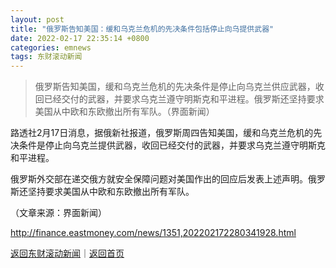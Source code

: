 ```yaml
---
layout: post
title: "俄罗斯告知美国：缓和乌克兰危机的先决条件包括停止向乌提供武器"
date: 2022-02-17 22:35:14 +0800
categories: emnews
tags: 东财滚动新闻
---
```

> 俄罗斯告知美国，缓和乌克兰危机的先决条件是停止向乌克兰供应武器，收回已经交付的武器，并要求乌克兰遵守明斯克和平进程。俄罗斯还坚持要求美国从中欧和东欧撤出所有军队。（界面新闻）

<p>路透社2月17日消息，据俄新社报道，俄罗斯周四告知美国，缓和乌克兰危机的先决条件是停止向乌克兰提供武器，收回已经交付的武器，并要求乌克兰遵守明斯克和平进程。</p>
 <p>俄罗斯外交部在递交俄方就安全保障问题对美国作出的回应后发表上述声明。俄罗斯还坚持要求美国从中欧和东欧撤出所有军队。</p><p class="em_media">（文章来源：界面新闻）</p>

<http://finance.eastmoney.com/news/1351,202202172280341928.html>

[返回东财滚动新闻](//finews.withounder.com/emnews/)｜[返回首页](//finews.withounder.com/)